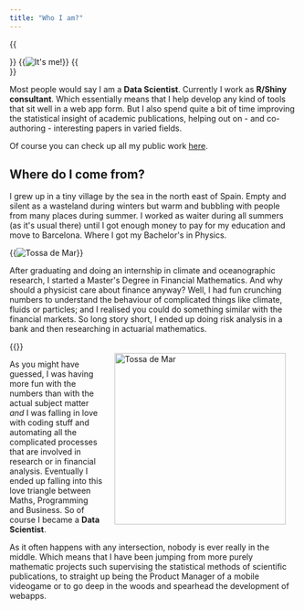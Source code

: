 ```yaml
---
title: "Who I am?"
---
```


{{<div class = "perfect-circle">}}
{{<image src="/img/face-boat.jpg" alt="It's me!" position="right-float">}}
{{</div>}}

Most people would say I am a **Data Scientist**. Currently I work as **R/Shiny consultant**. Which essentially means that I help develop any kind of tools that sit well in a web app form. But I also spend quite a bit of time improving the statistical insight of academic publications, helping out on - and co-authoring - interesting papers in varied fields.

Of course you can check up all my public work [here](/projects).

## Where do I come from?

I grew up in a tiny village by the sea in the north east of Spain. Empty and silent as a wasteland during winters but warm and bubbling with people from many places during summer. I worked as waiter during all summers (as it's usual there) until I got enough money to pay for my education and move to Barcelona. Where I got my Bachelor's in Physics.

{{<image src="/img/tossa-de-mar.jpg" alt="Tossa de Mar" position="left-float">}}

After graduating and doing an internship in climate and oceanographic research, I started a Master's Degree in Financial Mathematics. And why should a physicist care about finance anyway? Well, I had fun crunching numbers to understand the behaviour of complicated things like climate, fluids or particles; and I realised you could do something similar with the financial markets. So long story short, I ended up doing risk analysis in a bank and then researching in actuarial mathematics. 

{{<image src="/img/data_science_venn_diagram2.png" alt="Tossa de Mar" position="left-float plain" style="width: 300px; float: right; margin: 20px 20px 20px 20px;">}}

As you might have guessed, I was having more fun with the numbers than with the actual subject matter *and* I was falling in love with coding stuff and automating all the complicated processes that are involved in research or in financial analysis. Eventually I ended up falling into this love triangle between Maths, Programming and Business. So of course I became a **Data Scientist**.

As it often happens with any intersection, nobody is ever really in the middle. Which means that I have been jumping from more purely mathematic projects such supervising the statistical methods of scientific publications, to straight up being the Product Manager of a mobile videogame or to go deep in the woods and spearhead the development of webapps.


